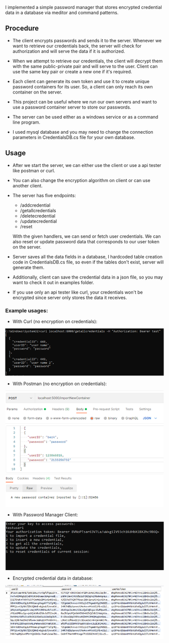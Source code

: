 I implemented a simple password manager that stores encrypted credential data in a database via meditor and command patterns.

## Procedure
- The client encrypts passwords and sends it to the server. Whenever we want to retrieve our credentials back, the server will check for authorization and will serve the data if it is authorized.

- When we attempt to retrieve our credentials, the client will decrypt them with the same public-private pair and will serve to the user. Client can use the same key pair or create a new one if it's required.

- Each client can generate its own token and use it to create unique password containers for its user. So, a client can only reach its own container on the server. 

- This project can be useful where we run our own servers and want to use a password container server to store our passwords. 

- The server can be used either as a windows service or as a command line program. 

- I used mysql database and you may need to change the connection parameters in CredentialsDB.cs file for your own database.

## Usage

- After we start the server, we can either use the client or use a api tester like postman or curl.

- You can also change the encryption algorithm on client or can use another client.

- The server has five endpoints:
   - /addcredential
   - /getallcredentials
   - /deletecredential
   - /updatecredential
   - /reset
           
   With the given handlers, we can send or fetch user credentials. We can also reset or update password data that corresponds to our user token on the server. 
   
- Server saves all the data fields in a database, I hardcoded table creation code in CredentialsDB.cs file, so even if the tables don't exist, server will generate them.
- Additionally, client can save the credential data in a json file, so you may want to check it out in examples folder.
- If you use only an api tester like curl, your credentials won't be encrypted since server only stores the data it receives.

### Example usages:
- With Curl (no encryption on credentials): 


![Enc1](https://raw.githubusercontent.com/berkkirtay/PasswordManager/main/examples/Capture4.PNG)

- With Postman (no encryption on credentials): 


![Enc1](https://raw.githubusercontent.com/berkkirtay/PasswordManager/main/examples/Capture1.PNG)

- With Password Manager Client: 


![Enc1](https://raw.githubusercontent.com/berkkirtay/PasswordManager/main/examples/Capture2.PNG)

- Encrypted credential data in database:


![Enc1](https://raw.githubusercontent.com/berkkirtay/PasswordManager/main/examples/Capture3.PNG)
